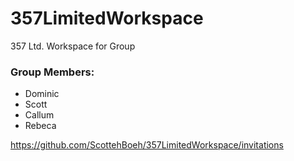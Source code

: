 # 357LimitedWorkspace
357 Ltd. Workspace for Group

### Group Members:
  - Dominic
  - Scott
  - Callum
  - Rebeca

https://github.com/ScottehBoeh/357LimitedWorkspace/invitations
